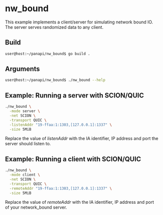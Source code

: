 # nw_bound

This example implements a client/server for simulating network bound IO.
The server serves randomized data to any client.

## Build

```bash
user@host:~/panapi/nw_bound$ go build . 
```

## Arguments

```bash
user@host:~/panapi/nw_bound$ ./nw_bound --help
```

## Example: Running a server with SCION/QUIC

```bash
./nw_bound \
  -mode server \
  -net SCION \
  -transport QUIC \
  -listenAddr "19-ffaa:1:1303,[127.0.0.1]:1337" \
  -size 5MiB
```

Replace the value of _listenAddr_ with the IA identifier, IP address and port 
the server should listen to.

## Example: Running a client with SCION/QUIC

```bash
./nw_bound \
  -mode client \
  -net SCION \
  -transport QUIC \
  -remoteAddr "19-ffaa:1:1303,[127.0.0.1]:1337" \
  -size 5MiB
```

Replace the value of _remoteAddr_ with the IA identifier, IP address and port 
of your network_bound server.

